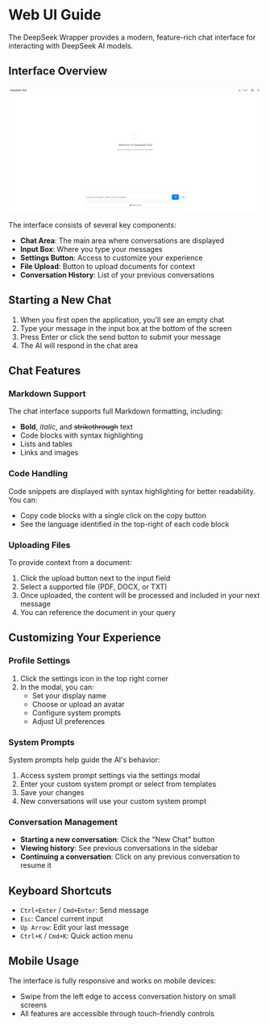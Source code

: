 # Web UI Guide

The DeepSeek Wrapper provides a modern, feature-rich chat interface for interacting with DeepSeek AI models.

## Interface Overview

![UI Overview](images/ui-overview.png)

The interface consists of several key components:
- **Chat Area**: The main area where conversations are displayed
- **Input Box**: Where you type your messages
- **Settings Button**: Access to customize your experience
- **File Upload**: Button to upload documents for context
- **Conversation History**: List of your previous conversations

## Starting a New Chat

1. When you first open the application, you'll see an empty chat
2. Type your message in the input box at the bottom of the screen
3. Press Enter or click the send button to submit your message
4. The AI will respond in the chat area

## Chat Features

### Markdown Support

The chat interface supports full Markdown formatting, including:
- **Bold**, *italic*, and ~~strikethrough~~ text
- Code blocks with syntax highlighting
- Lists and tables
- Links and images

### Code Handling

Code snippets are displayed with syntax highlighting for better readability. You can:
- Copy code blocks with a single click on the copy button
- See the language identified in the top-right of each code block

### Uploading Files

To provide context from a document:

1. Click the upload button next to the input field
2. Select a supported file (PDF, DOCX, or TXT)
3. Once uploaded, the content will be processed and included in your next message
4. You can reference the document in your query

## Customizing Your Experience

### Profile Settings

1. Click the settings icon in the top right corner
2. In the modal, you can:
   - Set your display name
   - Choose or upload an avatar
   - Configure system prompts
   - Adjust UI preferences

### System Prompts

System prompts help guide the AI's behavior:

1. Access system prompt settings via the settings modal
2. Enter your custom system prompt or select from templates
3. Save your changes
4. New conversations will use your custom system prompt

### Conversation Management

- **Starting a new conversation**: Click the "New Chat" button
- **Viewing history**: See previous conversations in the sidebar
- **Continuing a conversation**: Click on any previous conversation to resume it

## Keyboard Shortcuts

- `Ctrl+Enter` / `Cmd+Enter`: Send message
- `Esc`: Cancel current input
- `Up Arrow`: Edit your last message
- `Ctrl+K` / `Cmd+K`: Quick action menu

## Mobile Usage

The interface is fully responsive and works on mobile devices:
- Swipe from the left edge to access conversation history on small screens
- All features are accessible through touch-friendly controls 